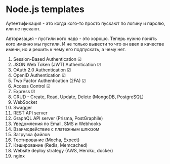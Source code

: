 # Node.js templates

Аутентификация - это когда кого-то просто пускают по логину и паролю, или не пускают.

Авторизация - пустили кого надо - это хорошо. Теперь нужно понять кого именно мы пустили. И не только вывести то что он ввел в качестве имени, но и решить к чему его подпускать, а чему нет.

1. Session-Based Authentication &#x2611;
2. JSON Web Token (JWT) Authentication &#x2611;
3. OAuth 2.0 Authentication &#x2611;
4. OpenID Authentication &#x2611;
5. Two Factor Authentication (2FA) &#x2611;
6. Access Control &#x2611;
7. Express &#x2611;
8. CRUD - Create, Read, Update, Delete (MongoDB, PostgreSQL)
9. WebSocket
10. Swagger
11. REST API server
12. GraphQL API server (Prisma, PostGraphile)
13. Уведомления по Email, SMS и Webhooks
14. Взаимодействие с платежным шлюзом
15. Загрузка файлов
16. Тестирование (Mocha, Expect)
17. Кэширование (Redis, Memcached)
18. Website deploy strategy (AWS, Heroku, docker)
19. nginx
